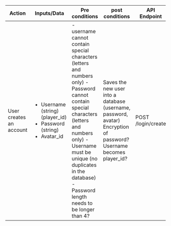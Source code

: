 |Action | Inputs/Data | Pre conditions | post conditions | API Endpoint |
| -----| -----------| -----------------| ---------------| ------------- |
|User creates an account | <ul><li> Username (string) (player_id)</li><li> Password (string)</li><li> Avatar_id</li></ul> | -username cannot contain special characters (letters and numbers only) -Password cannot contain special characters (letters and numbers only) -Username must be unique (no duplicates in the database) -Password length needs to be longer than 4? |Saves the new user into a database (username, password, avatar) Encryption of password? Username becomes player_id? | POST /login/create |
